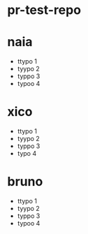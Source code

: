 # pr-test-repo

# naia
- ttypo 1
- tyypo 2
- typpo 3
- typoo 4

# xico
- ttypo 1
- tyypo 2
- typpo 3
- typo 4

# bruno
- ttypo 1
- tyypo 2
- typpo 3
- typoo 4

